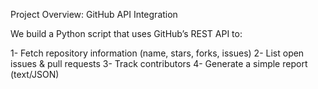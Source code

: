 Project Overview: GitHub API Integration

We build a Python script that uses GitHub’s REST API to:

1- Fetch repository information (name, stars, forks, issues)
2- List open issues & pull requests
3- Track contributors
4- Generate a simple report (text/JSON)
